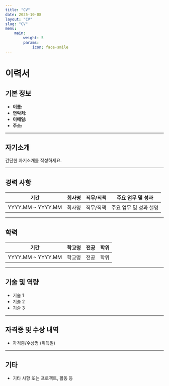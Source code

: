 ```yaml
---
title: "CV"
date: 2025-10-08
layout: "CV"
slug: "CV"
menu:
    main:
        weight: 5
        params: 
            icon: face-smile
---
```


# 이력서

## 기본 정보
- **이름:** 
- **연락처:** 
- **이메일:** 
- **주소:** 

---

## 자기소개
간단한 자기소개를 작성하세요.

---

## 경력 사항
| 기간         | 회사명        | 직무/직책      | 주요 업무 및 성과           |
| ------------ | ------------- | -------------- | -------------------------- |
| YYYY.MM ~ YYYY.MM | 회사명 | 직무/직책 | 주요 업무 및 성과 설명 |

---

## 학력
| 기간         | 학교명        | 전공           | 학위           |
| ------------ | ------------- | -------------- | -------------- |
| YYYY.MM ~ YYYY.MM | 학교명 | 전공 | 학위 |

---

## 기술 및 역량
- 기술 1
- 기술 2
- 기술 3

---

## 자격증 및 수상 내역
- 자격증/수상명 (취득일)

---

## 기타
- 기타 사항 또는 프로젝트, 활동 등
```